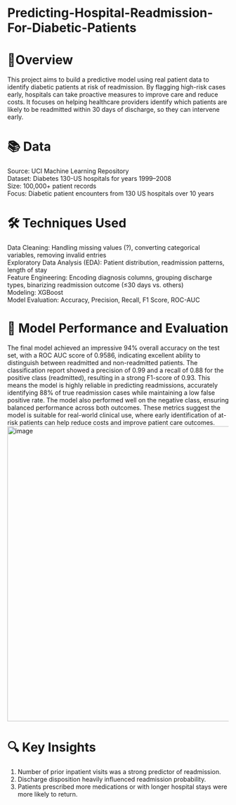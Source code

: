 # Predicting-Hospital-Readmission-For-Diabetic-Patients
# 📌Overview
This project aims to build a predictive model using real patient data to identify diabetic patients at risk of readmission. By flagging high-risk cases early, hospitals can take proactive measures to improve care and reduce costs. It focuses on helping healthcare providers identify which patients are likely to be readmitted within 30 days of discharge, so they can intervene early.

# 📚 Data
Source: UCI Machine Learning Repository\
Dataset: Diabetes 130-US hospitals for years 1999–2008\
Size: 100,000+ patient records\
Focus: Diabetic patient encounters from 130 US hospitals over 10 years

# 🛠️ Techniques Used
Data Cleaning: Handling missing values (?), converting categorical variables, removing invalid entries\
Exploratory Data Analysis (EDA): Patient distribution, readmission patterns, length of stay\
Feature Engineering: Encoding diagnosis columns, grouping discharge types, binarizing readmission outcome (≤30 days vs. others)\
Modeling: XGBoost\
Model Evaluation: Accuracy, Precision, Recall, F1 Score, ROC-AUC

# 🤖 Model Performance and Evaluation
The final model achieved an impressive 94% overall accuracy on the test set, with a ROC AUC score of 0.9586, indicating excellent ability to distinguish between readmitted and non-readmitted patients. The classification report showed a precision of 0.99 and a recall of 0.88 for the positive class (readmitted), resulting in a strong F1-score of 0.93. This means the model is highly reliable in predicting readmissions, accurately identifying 88% of true readmission cases while maintaining a low false positive rate. The model also performed well on the negative class, ensuring balanced performance across both outcomes. These metrics suggest the model is suitable for real-world clinical use, where early identification of at-risk patients can help reduce costs and improve patient care outcomes.
<img width="919" height="671" alt="image" src="https://github.com/user-attachments/assets/ed8ef23a-5a90-47e3-a3c9-70bf21ed3b2d" />

# 🔍 Key Insights
1. Number of prior inpatient visits was a strong predictor of readmission.
2. Discharge disposition heavily influenced readmission probability.
3. Patients prescribed more medications or with longer hospital stays were more likely to return.
